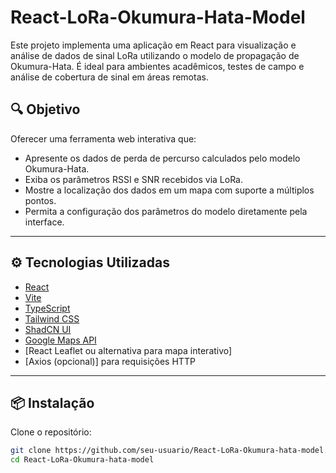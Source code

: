 # React-LoRa-Okumura-Hata-Model

Este projeto implementa uma aplicação em React para visualização e análise de dados de sinal LoRa utilizando o modelo de propagação de Okumura-Hata. É ideal para ambientes acadêmicos, testes de campo e análise de cobertura de sinal em áreas remotas.

## 🔍 Objetivo

Oferecer uma ferramenta web interativa que:
- Apresente os dados de perda de percurso calculados pelo modelo Okumura-Hata.
- Exiba os parâmetros RSSI e SNR recebidos via LoRa.
- Mostre a localização dos dados em um mapa com suporte a múltiplos pontos.
- Permita a configuração dos parâmetros do modelo diretamente pela interface.

---

## ⚙️ Tecnologias Utilizadas

- [React](https://reactjs.org/)
- [Vite](https://vitejs.dev/)
- [TypeScript](https://www.typescriptlang.org/)
- [Tailwind CSS](https://tailwindcss.com/)
- [ShadCN UI](https://ui.shadcn.com/)
- [Google Maps API](https://developers.google.com/maps)
- [React Leaflet ou alternativa para mapa interativo]
- [Axios (opcional)] para requisições HTTP

---

## 📦 Instalação

Clone o repositório:

```bash
git clone https://github.com/seu-usuario/React-LoRa-Okumura-hata-model.git
cd React-LoRa-Okumura-hata-model
